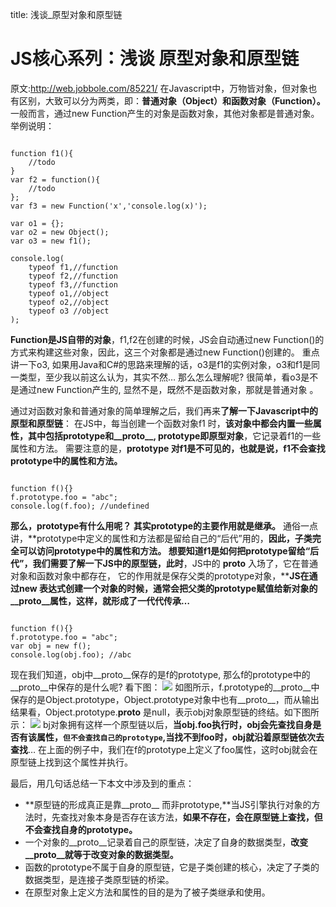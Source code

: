 title: 浅谈_原型对象和原型链 

#  JS核心系列：浅谈 原型对象和原型链 
原文:http://web.jobbole.com/85221/
在Javascript中，万物皆对象，但对象也有区别，大致可以分为两类，即：**普通对象（Object）和函数对象（Function）。**
一般而言，通过new Function产生的对象是函数对象，其他对象都是普通对象。
举例说明：
```

function f1(){
    //todo
}
var f2 = function(){
    //todo
};
var f3 = new Function('x','console.log(x)');
 
var o1 = {};
var o2 = new Object();
var o3 = new f1();
 
console.log(
    typeof f1,//function
    typeof f2,//function
    typeof f3,//function
    typeof o1,//object
    typeof o2,//object
    typeof o3 //object
);

```
**Function是JS自带的对象**，f1,f2在创建的时候，JS会自动通过new Function()的方式来构建这些对象，因此，这三个对象都是通过new Function()创建的。
重点讲一下o3, 如果用Java和C#的思路来理解的话，o3是f1的实例对象，o3和f1是同一类型，至少我以前这么认为，其实不然…
那么怎么理解呢? 很简单，看o3是不是通过new Function产生的, 显然不是，既然不是函数对象，那就是普通对象 。

通过对函数对象和普通对象的简单理解之后，我们再来**了解一下Javascript中的原型和原型链**：
在JS中，每当创建一个函数对象f1 时，**该对象中都会内置一些属性，其中包括prototype和__proto__,  prototype即原型对象**，它记录着f1的一些属性和方法。
需要注意的是，**prototype 对f1是不可见的，也就是说，f1不会查找prototype中的属性和方法。**
```

function f(){}
f.prototype.foo = "abc";
console.log(f.foo); //undefined

```
**那么，prototype有什么用呢？ 其实prototype的主要作用就是继承。** 通俗一点讲，**prototype中定义的属性和方法都是留给自己的“后代”用的，**因此，子类完全可以访问prototype中的属性和方法。
想要知道f1是如何把prototype留给“后代”，我们需要了解一下JS中的原型链，此时**，JS中的 __proto__ 入场了，它在普通对象和函数对象中都存在， 它的作用就是保存父类的prototype对象，****JS在通过new 表达式创建一个对象的时候，通常会把父类的prototype赋值给新对象的__proto__属性，这样，就形成了一代代传承…**
```

function f(){}
f.prototype.foo = "abc";
var obj = new f();
console.log(obj.foo); //abc

```
现在我们知道，obj中__proto__保存的是f的prototype, 那么f的prototype中的__proto__中保存的是什么呢? 看下图：
![](/data/dokuwiki/web/pasted/20160304-101742.png)
如图所示，f.prototype的__proto__中保存的是Object.prototype，Object.prototype对象中也有__proto__，而从输出结果看，Object.prototype.__proto__ 是null，表示obj对象原型链的终结。如下图所示：
![](/data/dokuwiki/web/pasted/20160304-101804.png)
bj对象拥有这样一个原型链以后，**当obj.foo执行时，obj会先查找自身是否有该属性，` 但不会查找自己的prototype `,当找不到foo时，obj就沿着原型链依次去查找**…
在上面的例子中，我们在f的prototype上定义了foo属性，这时obj就会在原型链上找到这个属性并执行。

最后，用几句话总结一下本文中涉及到的重点：
  * **原型链的形成真正是靠__proto__ 而非prototype,**当JS引擎执行对象的方法时，先查找对象本身是否存在该方法，**如果不存在，会在原型链上查找，但不会查找自身的prototype。**
  * 一个对象的__proto__记录着自己的原型链，决定了自身的数据类型，**改变__proto__就等于改变对象的数据类型。**
  * 函数的prototype不属于自身的原型链，它是子类创建的核心，决定了子类的数据类型，是连接子类原型链的桥梁。
  * 在原型对象上定义方法和属性的目的是为了被子类继承和使用。